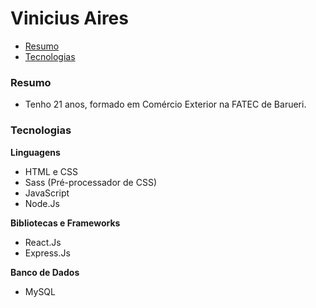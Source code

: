 # Vinicius Aires

<!--ts-->
   * [Resumo](#resumo)
   * [Tecnologias](#tecnologias)
<!--te-->

### Resumo
- Tenho 21 anos, formado em Comércio Exterior na FATEC de Barueri. 

### Tecnologias
**Linguagens**
- HTML e CSS
- Sass (Pré-processador de CSS)
- JavaScript
- Node.Js

**Bibliotecas e Frameworks**
- React.Js
- Express.Js

**Banco de Dados**
- MySQL
